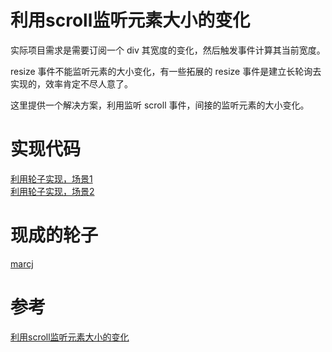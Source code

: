 # 利用scroll监听元素大小的变化

实际项目需求是需要订阅一个 div 其宽度的变化，然后触发事件计算其当前宽度。

resize 事件不能监听元素的大小变化，有一些拓展的 resize 事件是建立长轮询去实现的，效率肯定不尽人意了。

这里提供一个解决方案，利用监听 scroll 事件，间接的监听元素的大小变化。

# 实现代码

<a href="index.html">利用轮子实现，场景1</a></br>
<a href="index2.html">利用轮子实现，场景2</a></br>


# 现成的轮子

<a href="http://marcj.github.io/css-element-queries/">marcj</a>

# 参考
<a href="https://blog.crimx.com/2017/07/15/element-onresize/">利用scroll监听元素大小的变化</a>